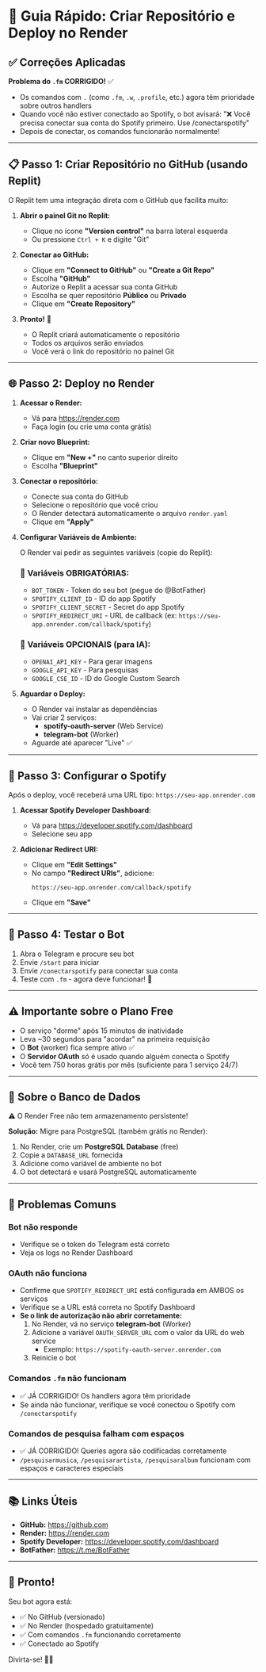 # 🚀 Guia Rápido: Criar Repositório e Deploy no Render

## ✅ Correções Aplicadas

**Problema do `.fm` CORRIGIDO!** ✅
- Os comandos com `.` (como `.fm`, `.w`, `.profile`, etc.) agora têm prioridade sobre outros handlers
- Quando você não estiver conectado ao Spotify, o bot avisará: "❌ Você precisa conectar sua conta do Spotify primeiro. Use /conectarspotify"
- Depois de conectar, os comandos funcionarão normalmente!

---

## 📋 Passo 1: Criar Repositório no GitHub (usando Replit)

O Replit tem uma integração direta com o GitHub que facilita muito:

1. **Abrir o painel Git no Replit:**
   - Clique no ícone **"Version control"** na barra lateral esquerda
   - Ou pressione `Ctrl + K` e digite "Git"

2. **Conectar ao GitHub:**
   - Clique em **"Connect to GitHub"** ou **"Create a Git Repo"**
   - Escolha **"GitHub"**
   - Autorize o Replit a acessar sua conta GitHub
   - Escolha se quer repositório **Público** ou **Privado**
   - Clique em **"Create Repository"**

3. **Pronto!** 🎉
   - O Replit criará automaticamente o repositório
   - Todos os arquivos serão enviados
   - Você verá o link do repositório no painel Git

---

## 🌐 Passo 2: Deploy no Render

1. **Acessar o Render:**
   - Vá para https://render.com
   - Faça login (ou crie uma conta grátis)

2. **Criar novo Blueprint:**
   - Clique em **"New +"** no canto superior direito
   - Escolha **"Blueprint"**

3. **Conectar o repositório:**
   - Conecte sua conta do GitHub
   - Selecione o repositório que você criou
   - O Render detectará automaticamente o arquivo `render.yaml`
   - Clique em **"Apply"**

4. **Configurar Variáveis de Ambiente:**

   O Render vai pedir as seguintes variáveis (copie do Replit):

   ### 🔑 Variáveis OBRIGATÓRIAS:
   - `BOT_TOKEN` - Token do seu bot (pegue do @BotFather)
   - `SPOTIFY_CLIENT_ID` - ID do app Spotify
   - `SPOTIFY_CLIENT_SECRET` - Secret do app Spotify
   - `SPOTIFY_REDIRECT_URI` - URL de callback (ex: `https://seu-app.onrender.com/callback/spotify`)

   ### 🤖 Variáveis OPCIONAIS (para IA):
   - `OPENAI_API_KEY` - Para gerar imagens
   - `GOOGLE_API_KEY` - Para pesquisas
   - `GOOGLE_CSE_ID` - ID do Google Custom Search

5. **Aguardar o Deploy:**
   - O Render vai instalar as dependências
   - Vai criar 2 serviços:
     - **spotify-oauth-server** (Web Service)
     - **telegram-bot** (Worker)
   - Aguarde até aparecer "Live" ✅

---

## 🎵 Passo 3: Configurar o Spotify

Após o deploy, você receberá uma URL tipo: `https://seu-app.onrender.com`

1. **Acessar Spotify Developer Dashboard:**
   - Vá para https://developer.spotify.com/dashboard
   - Selecione seu app

2. **Adicionar Redirect URI:**
   - Clique em **"Edit Settings"**
   - No campo **"Redirect URIs"**, adicione:
     ```
     https://seu-app.onrender.com/callback/spotify
     ```
   - Clique em **"Save"**

---

## 🧪 Passo 4: Testar o Bot

1. Abra o Telegram e procure seu bot
2. Envie `/start` para iniciar
3. Envie `/conectarspotify` para conectar sua conta
4. Teste com `.fm` - agora deve funcionar! 🎵

---

## ⚠️ Importante sobre o Plano Free

- O serviço "dorme" após 15 minutos de inatividade
- Leva ~30 segundos para "acordar" na primeira requisição
- O **Bot** (worker) fica sempre ativo ✅
- O **Servidor OAuth** só é usado quando alguém conecta o Spotify
- Você tem 750 horas grátis por mês (suficiente para 1 serviço 24/7)

---

## 💾 Sobre o Banco de Dados

⚠️ O Render Free não tem armazenamento persistente!

**Solução:** Migre para PostgreSQL (também grátis no Render):
1. No Render, crie um **PostgreSQL Database** (free)
2. Copie a `DATABASE_URL` fornecida
3. Adicione como variável de ambiente no bot
4. O bot detectará e usará PostgreSQL automaticamente

---

## 🔧 Problemas Comuns

### Bot não responde
- Verifique se o token do Telegram está correto
- Veja os logs no Render Dashboard

### OAuth não funciona
- Confirme que `SPOTIFY_REDIRECT_URI` está configurada em AMBOS os serviços
- Verifique se a URL está correta no Spotify Dashboard
- **Se o link de autorização não abrir corretamente:**
  1. No Render, vá no serviço **telegram-bot** (Worker)
  2. Adicione a variável `OAUTH_SERVER_URL` com o valor da URL do web service
     - Exemplo: `https://spotify-oauth-server.onrender.com`
  3. Reinicie o bot

### Comandos `.fm` não funcionam
- ✅ JÁ CORRIGIDO! Os handlers agora têm prioridade
- Se ainda não funcionar, verifique se você conectou o Spotify com `/conectarspotify`

### Comandos de pesquisa falham com espaços
- ✅ JÁ CORRIGIDO! Queries agora são codificadas corretamente
- `/pesquisarmusica`, `/pesquisarartista`, `/pesquisaralbum` funcionam com espaços e caracteres especiais

---

## 📚 Links Úteis

- **GitHub:** https://github.com
- **Render:** https://render.com
- **Spotify Developer:** https://developer.spotify.com/dashboard
- **BotFather:** https://t.me/BotFather

---

## 🎉 Pronto!

Seu bot agora está:
- ✅ No GitHub (versionado)
- ✅ No Render (hospedado gratuitamente)
- ✅ Com comandos `.fm` funcionando corretamente
- ✅ Conectado ao Spotify

Divirta-se! 🎵🤖
